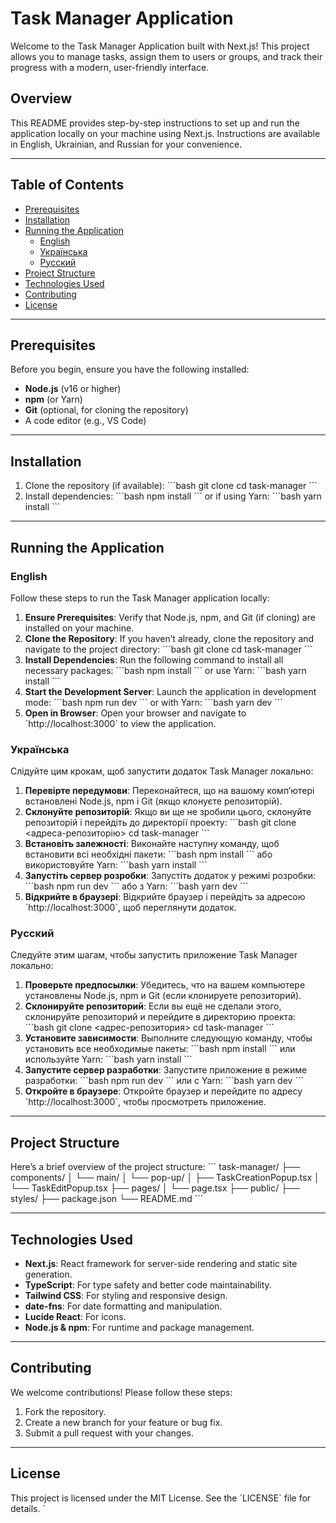 # Task Manager Application

Welcome to the Task Manager Application built with Next.js! This project allows you to manage tasks, assign them to users or groups, and track their progress with a modern, user-friendly interface.

## Overview
This README provides step-by-step instructions to set up and run the application locally on your machine using Next.js. Instructions are available in English, Ukrainian, and Russian for your convenience.

---

## Table of Contents
- [Prerequisites](#prerequisites)
- [Installation](#installation)
- [Running the Application](#running-the-application)
  - [English](#english)
  - [Українська](#українська)
  - [Русский](#русский)
- [Project Structure](#project-structure)
- [Technologies Used](#technologies-used)
- [Contributing](#contributing)
- [License](#license)

---

## Prerequisites
Before you begin, ensure you have the following installed:
- **Node.js** (v16 or higher)
- **npm** (or Yarn)
- **Git** (optional, for cloning the repository)
- A code editor (e.g., VS Code)

---

## Installation
1. Clone the repository (if available):
   \`\`\`bash
   git clone <repository-url>
   cd task-manager
   \`\`\`
2. Install dependencies:
   \`\`\`bash
   npm install
   \`\`\`
   or if using Yarn:
   \`\`\`bash
   yarn install
   \`\`\`

---

## Running the Application

### English
Follow these steps to run the Task Manager application locally:

1. **Ensure Prerequisites**: Verify that Node.js, npm, and Git (if cloning) are installed on your machine.
2. **Clone the Repository**: If you haven’t already, clone the repository and navigate to the project directory:
   \`\`\`bash
   git clone <repository-url>
   cd task-manager
   \`\`\`
3. **Install Dependencies**: Run the following command to install all necessary packages:
   \`\`\`bash
   npm install
   \`\`\`
   or use Yarn:
   \`\`\`bash
   yarn install
   \`\`\`
4. **Start the Development Server**: Launch the application in development mode:
   \`\`\`bash
   npm run dev
   \`\`\`
   or with Yarn:
   \`\`\`bash
   yarn dev
   \`\`\`
5. **Open in Browser**: Open your browser and navigate to \`http://localhost:3000\` to view the application.

### Українська
Слідуйте цим крокам, щоб запустити додаток Task Manager локально:

1. **Перевірте передумови**: Переконайтеся, що на вашому комп’ютері встановлені Node.js, npm і Git (якщо клонуєте репозиторій).
2. **Склонуйте репозиторій**: Якщо ви ще не зробили цього, склонуйте репозиторій і перейдіть до директорії проекту:
   \`\`\`bash
   git clone <адреса-репозиторію>
   cd task-manager
   \`\`\`
3. **Встановіть залежності**: Виконайте наступну команду, щоб встановити всі необхідні пакети:
   \`\`\`bash
   npm install
   \`\`\`
   або використовуйте Yarn:
   \`\`\`bash
   yarn install
   \`\`\`
4. **Запустіть сервер розробки**: Запустіть додаток у режимі розробки:
   \`\`\`bash
   npm run dev
   \`\`\`
   або з Yarn:
   \`\`\`bash
   yarn dev
   \`\`\`
5. **Відкрийте в браузері**: Відкрийте браузер і перейдіть за адресою \`http://localhost:3000\`, щоб переглянути додаток.

### Русский
Следуйте этим шагам, чтобы запустить приложение Task Manager локально:

1. **Проверьте предпосылки**: Убедитесь, что на вашем компьютере установлены Node.js, npm и Git (если клонируете репозиторий).
2. **Склонируйте репозиторий**: Если вы ещё не сделали этого, склонируйте репозиторий и перейдите в директорию проекта:
   \`\`\`bash
   git clone <адрес-репозитория>
   cd task-manager
   \`\`\`
3. **Установите зависимости**: Выполните следующую команду, чтобы установить все необходимые пакеты:
   \`\`\`bash
   npm install
   \`\`\`
   или используйте Yarn:
   \`\`\`bash
   yarn install
   \`\`\`
4. **Запустите сервер разработки**: Запустите приложение в режиме разработки:
   \`\`\`bash
   npm run dev
   \`\`\`
   или с Yarn:
   \`\`\`bash
   yarn dev
   \`\`\`
5. **Откройте в браузере**: Откройте браузер и перейдите по адресу \`http://localhost:3000\`, чтобы просмотреть приложение.

---

## Project Structure
Here’s a brief overview of the project structure:
\`\`\`
task-manager/
├── components/
│   └── main/
│       └── pop-up/
│           ├── TaskCreationPopup.tsx
│           └── TaskEditPopup.tsx
├── pages/
│   └── page.tsx
├── public/
├── styles/
├── package.json
└── README.md
\`\`\`

---

## Technologies Used
- **Next.js**: React framework for server-side rendering and static site generation.
- **TypeScript**: For type safety and better code maintainability.
- **Tailwind CSS**: For styling and responsive design.
- **date-fns**: For date formatting and manipulation.
- **Lucide React**: For icons.
- **Node.js & npm**: For runtime and package management.

---

## Contributing
We welcome contributions! Please follow these steps:
1. Fork the repository.
2. Create a new branch for your feature or bug fix.
3. Submit a pull request with your changes.

---

## License
This project is licensed under the MIT License. See the \`LICENSE\` file for details.
`
